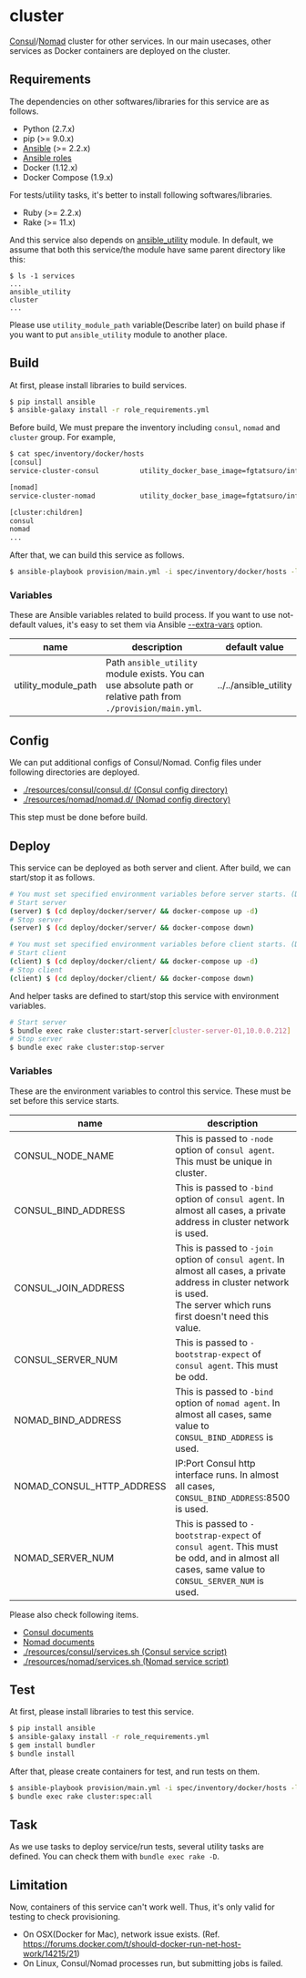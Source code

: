 cluster
=======

[Consul](https://www.consul.io/docs/)/[Nomad](https://www.nomadproject.io/docs/) cluster
for other services. In our main usecases, other services as Docker containers are deployed
on the cluster.

Requirements
------------

The dependencies on other softwares/libraries for this service are as follows.

- Python (2.7.x)
- pip (>= 9.0.x)
- [Ansible](http://docs.ansible.com/ansible/index.html) (>= 2.2.x)
- [Ansible roles](./role_requirements.yml)
- Docker (1.12.x)
- Docker Compose (1.9.x)

For tests/utility tasks, it's better to install following softwares/libraries.

- Ruby (>= 2.2.x)
- Rake (>= 11.x)

And this service also depends on [ansible_utility](https://github.com/FGtatsuro/ansible_utility) module.
In default, we assume that both this service/the module have same parent directory like this:

```
$ ls -1 services
...
ansible_utility
cluster
...
```

Please use `utility_module_path` variable(Describe later) on build phase if you want to put `ansible_utility` module to another place.

Build
-----

At first, please install libraries to build services.

```bash
$ pip install ansible
$ ansible-galaxy install -r role_requirements.yml
```

Before build, We must prepare the inventory including `consul`, `nomad` and `cluster` group. For example,

```bash
$ cat spec/inventory/docker/hosts
[consul]
service-cluster-consul          utility_docker_base_image=fgtatsuro/infra-bridgehead:alpine-3.3 utility_docker_commit_image=fgtatsuro/consul:0.1

[nomad]
service-cluster-nomad           utility_docker_base_image=fgtatsuro/infra-bridgehead:debian-jessie utility_docker_commit_image=fgtatsuro/nomad:0.1

[cluster:children]
consul
nomad
...
```

After that, we can build this service as follows.

```bash
$ ansible-playbook provision/main.yml -i spec/inventory/docker/hosts -l cluster
```

### Variables

These are Ansible variables related to build process.
If you want to use not-default values, it's easy to set them via Ansible [--extra-vars](http://docs.ansible.com/ansible/playbooks_variables.html#passing-variables-on-the-command-line) option.

|name|description|default value|
|---|---|---|
|utility_module_path|Path `ansible_utility` module exists. You can use absolute path or relative path from `./provision/main.yml`.|../../ansible_utility|

Config
------

We can put additional configs of Consul/Nomad. Config files under following directories are deployed.

- [./resources/consul/consul.d/ (Consul config directory)](./resources/consul/consul.d/)
- [./resources/nomad/nomad.d/ (Nomad config directory)](./resources/nomad/nomad.d/)

This step must be done before build.

Deploy
------

This service can be deployed as both server and client. After build, we can start/stop it as follows.

```bash
# You must set specified environment variables before server starts. (Describe later)
# Start server
(server) $ (cd deploy/docker/server/ && docker-compose up -d)
# Stop server
(server) $ (cd deploy/docker/server/ && docker-compose down)

# You must set specified environment variables before client starts. (Describe later)
# Start client
(client) $ (cd deploy/docker/client/ && docker-compose up -d)
# Stop client
(client) $ (cd deploy/docker/client/ && docker-compose down)
```

And helper tasks are defined to start/stop this service with environment variables.

```bash
# Start server
$ bundle exec rake cluster:start-server[cluster-server-01,10.0.0.212]
# Stop server
$ bundle exec rake cluster:stop-server
```

### Variables

These are the environment variables to control this service. These must be set before this service starts.

|name|description|example value|usage type|
|---|---|---|---|
|CONSUL_NODE_NAME|This is passed to `-node` option of `consul agent`. This must be unique in cluster.|cluster-server-01|server/client|
|CONSUL_BIND_ADDRESS|This is passed to `-bind` option of `consul agent`. In almost all cases, a private address in cluster network is used.|10.0.0.212|server/client|
|CONSUL_JOIN_ADDRESS|This is passed to `-join` option of `consul agent`. In almost all cases, a private address in cluster network is used. <br>The server which runs first doesn't need this value.|10.0.0.212|server/client|
|CONSUL_SERVER_NUM|This is passed to `-bootstrap-expect` of `consul agent`. This must be odd.|3|server|
|NOMAD_BIND_ADDRESS|This is passed to `-bind` option of `nomad agent`. In almost all cases, same value to `CONSUL_BIND_ADDRESS` is used.|10.0.0.212|server/client|
|NOMAD_CONSUL_HTTP_ADDRESS|IP:Port Consul http interface runs. In almost all cases, `CONSUL_BIND_ADDRESS`:8500 is used.|10.0.0.212:8500|server/client|
|NOMAD_SERVER_NUM|This is passed to `-bootstrap-expect` of `consul agent`. This must be odd, and in almost all cases, same value to `CONSUL_SERVER_NUM` is used.|3|server|

Please also check following items.

- [Consul documents](https://www.consul.io/docs/)
- [Nomad documents](https://www.nomadproject.io/docs/)
- [./resources/consul/services.sh (Consul service script)](./resources/consul/services.sh)
- [./resources/nomad/services.sh (Nomad service script)](./resources/nomad/services.sh)

Test
----

At first, please install libraries to test this service.

```bash
$ pip install ansible
$ ansible-galaxy install -r role_requirements.yml
$ gem install bundler
$ bundle install
```

After that, please create containers for test, and run tests on them.

```bash
$ ansible-playbook provision/main.yml -i spec/inventory/docker/hosts -l cluster
$ bundle exec rake cluster:spec:all
```

Task
----

As we use tasks to deploy service/run tests, several utility tasks are defined. You can check them with `bundle exec rake -D`.

Limitation
----------

Now, containers of this service can't work well. Thus, it's only valid for testing to check provisioning.

- On OSX(Docker for Mac), network issue exists. (Ref. https://forums.docker.com/t/should-docker-run-net-host-work/14215/21)
- On Linux, Consul/Nomad processes run, but submitting jobs is failed.
